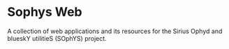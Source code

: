 # Sophys Web

A collection of web applications and its resources for the Sirius Ophyd and blueskY utilitieS (SOphYS) project.
